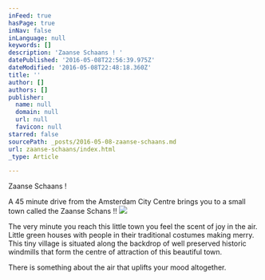 ```yaml
---
inFeed: true
hasPage: true
inNav: false
inLanguage: null
keywords: []
description: 'Zaanse Schaans ! '
datePublished: '2016-05-08T22:56:39.975Z'
dateModified: '2016-05-08T22:48:18.360Z'
title: ''
author: []
authors: []
publisher:
  name: null
  domain: null
  url: null
  favicon: null
starred: false
sourcePath: _posts/2016-05-08-zaanse-schaans.md
url: zaanse-schaans/index.html
_type: Article

---
```

Zaanse Schaans ! 

A 45 minute drive from the Amsterdam City Centre brings you to a small town called the Zaanse Schans !! ![](https://the-grid-user-content.s3-us-west-2.amazonaws.com/cdfe9465-8080-479d-94e4-50870727a3fd.jpg)

The very minute you reach this little town you feel the scent of joy in the air. Little green houses with people in their traditional costumes making merry. This tiny village is situated along the backdrop of well preserved historic windmills that form the centre of attraction of this beautiful town. 

There is something about the air that uplifts your mood altogether.